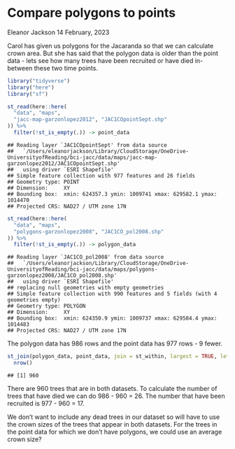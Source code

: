 Compare polygons to points
================
Eleanor Jackson
14 February, 2023

Carol has given us polygons for the Jacaranda so that we can calculate
crown area. But she has said that the polygon data is older than the
point data - lets see how many trees have been recruited or have died
in-between these two time points.

``` r
library("tidyverse")
library("here")
library("sf")
```

``` r
st_read(here::here(
  "data", "maps",
  "jacc-map-garzonlopez2012", "JAC1COpointSept.shp"
)) %>% 
  filter(!st_is_empty(.)) -> point_data
```

    ## Reading layer `JAC1COpointSept' from data source 
    ##   `/Users/eleanorjackson/Library/CloudStorage/OneDrive-UniversityofReading/bci-jacc/data/maps/jacc-map-garzonlopez2012/JAC1COpointSept.shp' 
    ##   using driver `ESRI Shapefile'
    ## Simple feature collection with 977 features and 26 fields
    ## Geometry type: POINT
    ## Dimension:     XY
    ## Bounding box:  xmin: 624357.3 ymin: 1009741 xmax: 629582.1 ymax: 1014470
    ## Projected CRS: NAD27 / UTM zone 17N

``` r
st_read(here::here(
  "data", "maps",
  "polygons-garzonlopez2008", "JAC1CO_pol2008.shp"
)) %>% 
  filter(!st_is_empty(.)) -> polygon_data
```

    ## Reading layer `JAC1CO_pol2008' from data source 
    ##   `/Users/eleanorjackson/Library/CloudStorage/OneDrive-UniversityofReading/bci-jacc/data/maps/polygons-garzonlopez2008/JAC1CO_pol2008.shp' 
    ##   using driver `ESRI Shapefile'
    ## replacing null geometries with empty geometries
    ## Simple feature collection with 990 features and 5 fields (with 4 geometries empty)
    ## Geometry type: POLYGON
    ## Dimension:     XY
    ## Bounding box:  xmin: 624350.9 ymin: 1009737 xmax: 629584.4 ymax: 1014483
    ## Projected CRS: NAD27 / UTM zone 17N

The polygon data has 986 rows and the point data has 977 rows - 9 fewer.

``` r
st_join(polygon_data, point_data, join = st_within, largest = TRUE, left = FALSE) %>% 
  nrow()
```

    ## [1] 960

There are 960 trees that are in both datasets. To calculate the number
of trees that have died we can do 986 - 960 = 26. The number that have
been recruited is 977 - 960 = 17.

We don’t want to include any dead trees in our dataset so will have to
use the crown sizes of the trees that appear in both datasets. For the
trees in the point data for which we don’t have polygons, we could use
an average crown size?
